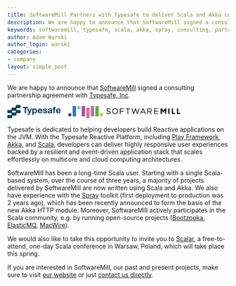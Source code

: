 ```yaml
---
title: SoftwareMill Partners with Typesafe to deliver Scala and Akka consulting
description: We are happy to announce that SoftwareMill signed a consulting partnership agreement with Typesafe, Inc.
keywords: softwaremill, typesafe, scala, akka, spray, consulting, partnership
author: Adam Warski
author_login: warski
categories:
- company
layout: simple_post
---
```

 
We are happy to announce that [SoftwareMill](https://softwaremill.com) signed a consulting partnership agreement with [Typesafe, Inc](http://typesafe.com/).

<img src="/img/uploads/2013/12/typesafe.png" style="height: 30px" />
&nbsp;&nbsp;
<img src="/img/logo.png" style="height: 28px" />

Typesafe is dedicated to helping developers build Reactive applications on the JVM. With the Typesafe Reactive Platform, including [Play Framework](http://www.playframework.com/), [Akka](http://akka.io/), and [Scala](http://www.scala-lang.org/), developers can deliver highly responsive user experiences backed by a resilient and event-driven application stack that scales effortlessly on multicore and cloud computing architectures.

SoftwareMill has been a long-time Scala user. Starting with a single Scala-based system, over the course of three years, a majority of projects delivered by SoftwareMill are now written using Scala and Akka. We also have experience with the [Spray](http://spray.io/) toolkit (first deployment to production was 2 years ago), which has been recently announced to form the basis of the new Akka HTTP module. Moreover, SoftwareMill actively participates in the Scala community, e.g. by running open-source projects ([Bootzooka](https://github.com/softwaremill/bootzooka), [ElasticMQ](https://github.com/adamw/elasticmq), [MacWire](https://github.com/adamw/macwire)).

We would also like to take this opportunity to invite you to [Scalar](http://scalar-conf.com/), a free-to-attend, one-day Scala conference in Warsaw, Poland, which will take place this spring.

If you are interested in SoftwareMill, our past and present projects, make sure to visit [our website](https://softwaremill.com) or just [contact us directly](https://softwaremill.com/contact/).
